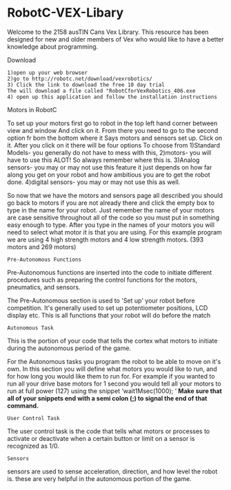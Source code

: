 RobotC-VEX-Libary
=================

Welcome to the 2158 ausTIN Cans Vex Library. 
This resource has been designed for new and older members of Vex who would like to have
a better knowledge about programming.


   Download

	1)open up your web browser
	2)go to http://robotc.net/download/vexrobotics/
	3) Click the link to download the free 10 day trial
    The will download a file called "RobotCforVexRobotics_406.exe
	4) open up this application and follow the installation instructions




   Motors in RobotC

To set up your motors first go to robot in the top left hand corner between view and window
And click on it. From there you need to go to the second option fr bom the bottom where it
Says motors and sensors set up. Click on it. After you click on it there will be four options
To choose from 
1)Standard Models- you generally do not have to mess with this, 
2)motors- you will have to use this ALOT! So always remember where this is. 
3)Analog sensors- you may or may not use this feature it just depends on how far along you get on your robot and how
ambitious you are to get the robot done. 
4)digital sensors- you may or may not use this as well.

So now that we have the motors and sensors page all described you should go back to motors if
you are not already there and click the empty box to type in the name for your robot.
Just remember the name of your motors are case sensitive throughout all of the code
so you must put in something easy enough to type. After you type in the names of your motors you
will need to select what motor it is that you are using. For this example program we are using
4 high strength motors and 4 low strength motors. (393 motors and 269 motors)


    Pre-Autonomous Functions
Pre-Autonomous functions are inserted into the code to initiate different procedures such as 
preparing the control functions for the motors, pneumatics, and sensors.

    
The Pre-Autonomous section is used to 'Set up' your robot before competition. It's generally used to set up potentiometer positions, LCD display etc. This is all functions that your robot will do before the match 

    
    Autonomous Task


This is the portion of your code that tells the cortex what motors to initiate during the 
autonomous period of the game.

For the Autonomous tasks you program the robot to be able to move on it's own. In this section you will define what motors you would like to run, and for how long you would like them to run for. For example if you wanted to run all your drive base motors for 1 second you would tell all your motors to run at full power (127) using the snippet ‘wait1Msec(1000); ‘ **Make sure that all of your snippets end with a semi colon (;) to signal the end of that command.**
    

    
    
    User Control Task
The user control task is the code that tells what motors or processes to activate or deactivate
when a certain button or limit on a sensor is recognized as 1/0.

    
    
    


    Sensors

sensors are used to sense acceleration, direction, and how level the robot is. 
these are very helpful in the autonomous portion of the game. 

     

     

